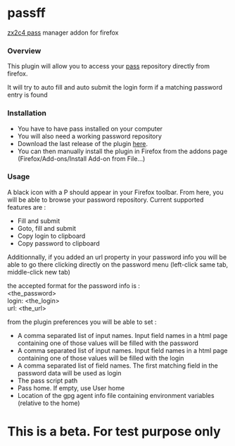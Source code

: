 passff
======

[zx2c4 pass](http://www.zx2c4.com/projects/password-store/) manager addon for firefox


### Overview
This plugin will allow you to access your [pass](http://www.zx2c4.com/projects/password-store/) repository directly from firefox.

It will try to auto fill and auto submit the login form if a matching password entry is found

### Installation
- You have to have pass installed on your computer
- You will also need a working password repository
- Download the last release of the plugin [here](https://github.com/jvenant/passff/releases).
- You can then manually install the plugin in Firefox from the addons page (Firefox/Add-ons/Install Add-on from File...)

### Usage
A black icon with a P should appear in your Firefox toolbar.
From here, you will be able to browse your password repository.
Current supported features are :
- Fill and submit
- Goto, fill and submit
- Copy login to clipboard
- Copy password to clipboard

Additionnally, if you added an url property in your password info you will be able to go there clicking directly on the password menu (left-click same tab, middle-click new tab)

the accepted format for the password info is :  
&lt;the_password&gt;  
login: &lt;the_login&gt;  
url: &lt;the_url&gt;  

from the plugin preferences you will be able to set :
- A comma separated list of input names. Input field names in a html page containing one of those values will be filled with the password
- A comma separated list of input names. Input field names in a html page containing one of those values will be filled with the login
- A comma separated list of field names. The first matching field in the password data will be used as login
- The pass script path
- Pass home. If empty, use User home
- Location of the gpg agent info file containing environment variables (relative to the home)


This is a beta. For test purpose only
=========
